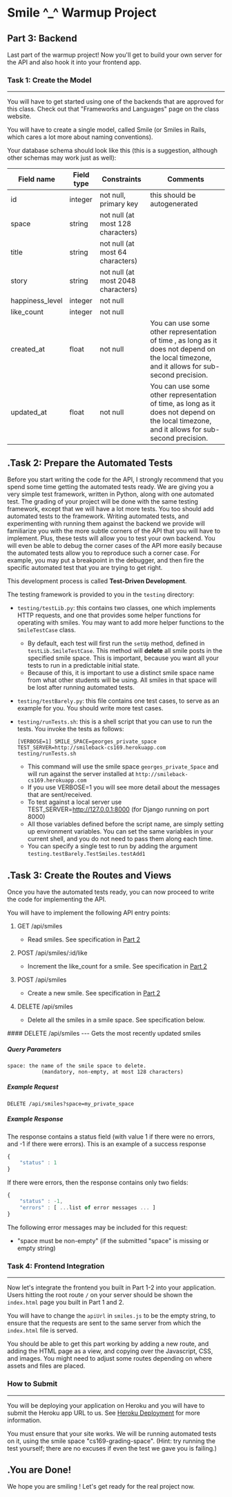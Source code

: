 # Smile ^_^ Warmup Project

## Part 3: Backend

Last part of the warmup project!
Now you'll get to build your own server for the API and also hook it into your frontend app.


### Task 1: Create the Model
---

You will have to get started using one of the backends that are approved
for this class. Check out that "Frameworks and Languages" page
on the class website.

You will have to create a single model, called Smile (or Smiles in Rails,
which cares a lot more about naming conventions). 

Your database schema should look like this (this is a suggestion, although
other schemas may work just as well):

| Field name       | Field type  | Constraints | Comments
---------------|-----|-----|-----
| id                      | integer        |   not null, primary key  | this should be autogenerated
| space                | string          |   not null (at most 128 characters) 
| title                   | string          |  not null (at most 64 characters)
| story                 | string          |    not null (at most 2048 characters)
| happiness_level  | integer       | not null
| like_count          | integer        |   not null
| created_at          | float            | not null | You can use some other representation of time , as long as it does not depend on the local timezone, and it allows for sub-second precision. 
| updated_at        | float             |  not null | You can use some other representation of time, as long as it does not depend on the local timezone, and it allows for sub-second precision. 

.Task 2: Prepare the Automated Tests
---

Before you start writing the code for the API, I strongly recommend that you spend
some time getting the automated tests ready. We are giving you a very simple
test framework, written in Python, along with one automated test. The grading
of your project will be done with the same testing framework, except that we
will have a lot more tests. You too should add automated tests to the
framework. Writing automated tests, and experimenting with
running them against the backend we provide will familiarize you with
the more subtle corners of the API that you will have to implement. Plus,
these tests will allow you to test your own backend.
You will even be able to debug the corner cases of the API more easily
because the automated tests allow you to reproduce such a corner
case. For example, you may put a breakpoint in the debugger, and then
fire the specific automated test that you are trying to get right.

This development process is called **Test-Driven Development**.

The testing framework is provided to you in the `testing` directory:
* `testing/testLib.py`: this contains two classes, one which implements
    HTTP requests, and one that provides some helper functions for
    operating with smiles. You may want to add more helper functions
    to the `SmileTestCase` class.
    * By default, each test will first run the `setUp` method, defined
    in `testLib.SmileTestCase`. This method will **delete** all smile
    posts in the specified smile space. This is important, because
    you want all your tests to run in a predictable initial state.
    * Because of this, it is important to use a distinct smile space
    name from what other students will be using. All smiles in that
    space will be lost after running automated tests.
       
* `testing/testBarely.py`: this file contains one test cases, to serve as
    an example for you. You should write more test cases.
* `testing/runTests.sh`: this is a shell script that you can use to
   run the tests. You invoke the tests as follows:

   ```
   [VERBOSE=1] SMILE_SPACE=georges_private_space  TEST_SERVER=http://smileback-cs169.herokuapp.com testing/runTests.sh
    ```
    * This command will use the smile space `georges_private_Space` and will
      run against the server installed at
      `http://smileback-cs169.herokuapp.com`
    * If you use VERBOSE=1 you will see more detail about the messages that
      are sent/received.
    * To test against a local server use TEST_SERVER=http://127.0.0.1:8000
      (for Django running on port 8000)  
    * All those variables defined before the script name, are simply setting
      up environment variables. You can set the same variables in your
      current shell, and you do not need to pass them along each time.
    * You can specify a single test to run by adding the argument `testing.testBarely.TestSmiles.testAdd1`

.Task 3: Create the Routes and Views
---

Once you have the automated tests ready, you can now proceed to write the code
for implementing the API.

You will have to implement the following API entry points:

1. GET /api/smiles
    - Read smiles. See specification in
      [Part 2](https://github.com/necula01/smile_cs169/tree/part2#get_smiles)

1. POST /api/smiles/:id/like
   - Increment the like_count for a smile.
      See specification in [Part 2](https://github.com/necula01/smile_cs169/tree/part2#post_like)

1. POST /api/smiles
   - Create a new smile.
      See specification in [Part 2](https://github.com/necula01/smile_cs169/tree/part2#post_create)

1. DELETE /api/smiles
    - Delete all the smiles in a smile space. See specification below.

<a name='delete_smiles'/>
#### DELETE /api/smiles
---
Gets the most recently updated smiles

##### Query Parameters
```
space: the name of the smile space to delete.
           (mandatory, non-empty, at most 128 characters) 
```

##### Example Request
```
DELETE /api/smiles?space=my_private_space
```

##### Example Response
The response contains a status field (with value 1 if there were no errors, and -1 if there were errors).
This is an example of a success response
```javascript
{
    "status" : 1
}
```

If there were errors, then the response contains only two fields:
```javascript
{
    "status" : -1,
    "errors" : [ ...list of error messages ... ]
}
```

The following error messages may be included for this request:
* "space must be non-empty" (if the submitted "space" is missing or empty
  string)


### Task 4: Frontend Integration
---

Now let's integrate the frontend you built in Part 1-2 into your application.
Users hitting the root route `/` on your server should be shown the
`index.html` page you built in Part 1 and 2.

You will have to change the `apiUrl` in `smiles.js` to be the empty string, to
ensure that the requests are sent to the same server from which the
`index.html` file is served.

You should be able to get this part working by adding a new route, and adding the HTML page as a view, and copying over the Javascript, CSS, and images.
You might need to adjust some routes depending on where assets and files are placed.


### How to Submit
---

You will be deploying your application on Heroku and you will have to submit
the Heroku app URL to us. See [Heroku Deployment](https://sites.google.com/site/ucbcs169fa15/project/setting-up-a-deployment-site)
for more information.

You must ensure that your site works. We
will be running automated tests on it, using the smile space
"cs169-grading-space". (Hint: try running the test yourself; there are no
excuses if even the test we gave you is failing.)


.You are Done!
---

We hope you are smiling ! Let's get ready for the real project now. 




